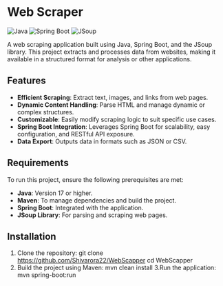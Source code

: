 # Web Scraper

![Java](https://img.shields.io/badge/Java-17+-blue)
![Spring Boot](https://img.shields.io/badge/SpringBoot-3.x-brightgreen)
![JSoup](https://img.shields.io/badge/JSoup-1.x-orange)

A web scraping application built using Java, Spring Boot, and the JSoup library. This project extracts and processes data from websites, making it available in a structured format for analysis or other applications.

## Features
- **Efficient Scraping**: Extract text, images, and links from web pages.
- **Dynamic Content Handling**: Parse HTML and manage dynamic or complex structures.
- **Customizable**: Easily modify scraping logic to suit specific use cases.
- **Spring Boot Integration**: Leverages Spring Boot for scalability, easy configuration, and RESTful API exposure.
- **Data Export**: Outputs data in formats such as JSON or CSV.

## Requirements
To run this project, ensure the following prerequisites are met:
- **Java**: Version 17 or higher.
- **Maven**: To manage dependencies and build the project.
- **Spring Boot**: Integrated with the application.
- **JSoup Library**: For parsing and scraping web pages.

## Installation
1. Clone the repository:
  git clone https://github.com/Shivarora22/WebScapper
   cd WebScapper
2. Build the project using Maven:
   mvn clean install
3.Run the application:
   mvn spring-boot:run
    
